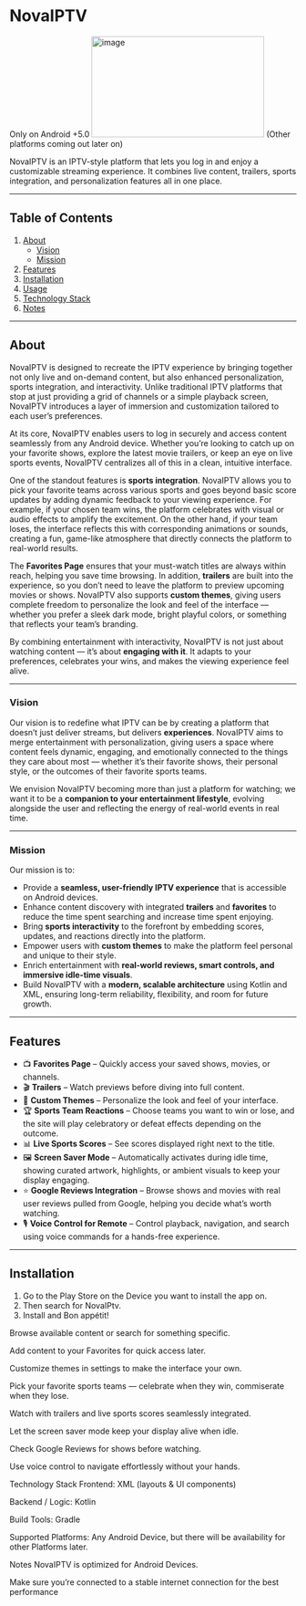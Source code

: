 # NovaIPTV
Only on Android +5.0  <img width="303" height="177" alt="image" src="https://github.com/user-attachments/assets/739ad5c7-250b-4d11-b723-4aa083306150" />
(Other platforms coming out later on) 

NovaIPTV is an IPTV-style platform that lets you log in and enjoy a customizable streaming experience. It combines live content, trailers, sports integration, and personalization features all in one place.

---

## Table of Contents
1. [About](#about)
   - [Vision](#vision)
   - [Mission](#mission)
2. [Features](#features)
3. [Installation](#installation)
4. [Usage](#usage)
5. [Technology Stack](#technology-stack)
6. [Notes](#notes)

---

## About

NovaIPTV is designed to recreate the IPTV experience by bringing together not only live and on-demand content, but also enhanced personalization, sports integration, and interactivity. Unlike traditional IPTV platforms that stop at just providing a grid of channels or a simple playback screen, NovaIPTV introduces a layer of immersion and customization tailored to each user’s preferences.  

At its core, NovaIPTV enables users to log in securely and access content seamlessly from any Android device. Whether you’re looking to catch up on your favorite shows, explore the latest movie trailers, or keep an eye on live sports events, NovaIPTV centralizes all of this in a clean, intuitive interface.  

One of the standout features is **sports integration**. NovaIPTV allows you to pick your favorite teams across various sports and goes beyond basic score updates by adding dynamic feedback to your viewing experience. For example, if your chosen team wins, the platform celebrates with visual or audio effects to amplify the excitement. On the other hand, if your team loses, the interface reflects this with corresponding animations or sounds, creating a fun, game-like atmosphere that directly connects the platform to real-world results.  

The **Favorites Page** ensures that your must-watch titles are always within reach, helping you save time browsing. In addition, **trailers** are built into the experience, so you don’t need to leave the platform to preview upcoming movies or shows. NovaIPTV also supports **custom themes**, giving users complete freedom to personalize the look and feel of the interface — whether you prefer a sleek dark mode, bright playful colors, or something that reflects your team’s branding.  

By combining entertainment with interactivity, NovaIPTV is not just about watching content — it’s about **engaging with it**. It adapts to your preferences, celebrates your wins, and makes the viewing experience feel alive.  

---

### Vision

Our vision is to redefine what IPTV can be by creating a platform that doesn’t just deliver streams, but delivers **experiences**. NovaIPTV aims to merge entertainment with personalization, giving users a space where content feels dynamic, engaging, and emotionally connected to the things they care about most — whether it’s their favorite shows, their personal style, or the outcomes of their favorite sports teams.  

We envision NovaIPTV becoming more than just a platform for watching; we want it to be a **companion to your entertainment lifestyle**, evolving alongside the user and reflecting the energy of real-world events in real time.  

---

### Mission

Our mission is to:  
- Provide a **seamless, user-friendly IPTV experience** that is accessible on Android devices.  
- Enhance content discovery with integrated **trailers** and **favorites** to reduce the time spent searching and increase time spent enjoying.  
- Bring **sports interactivity** to the forefront by embedding scores, updates, and reactions directly into the platform.  
- Empower users with **custom themes** to make the platform feel personal and unique to their style.  
- Enrich entertainment with **real-world reviews, smart controls, and immersive idle-time visuals**.  
- Build NovaIPTV with a **modern, scalable architecture** using Kotlin and XML, ensuring long-term reliability, flexibility, and room for future growth.  

---

## Features

- 📺 **Favorites Page** – Quickly access your saved shows, movies, or channels.  
- 🎬 **Trailers** – Watch previews before diving into full content.  
- 🎨 **Custom Themes** – Personalize the look and feel of your interface.  
- 🏆 **Sports Team Reactions** – Choose teams you want to win or lose, and the site will play celebratory or defeat effects depending on the outcome.  
- 📊 **Live Sports Scores** – See scores displayed right next to the title.  
- 🖼️ **Screen Saver Mode** – Automatically activates during idle time, showing curated artwork, highlights, or ambient visuals to keep your display engaging.  
- ⭐ **Google Reviews Integration** – Browse shows and movies with real user reviews pulled from Google, helping you decide what’s worth watching.  
- 🎙️ **Voice Control for Remote** – Control playback, navigation, and search using voice commands for a hands-free experience.  

---

## Installation

1. Go to the Play Store on the Device you want to install the app on.
2. Then search for NovaIPtv.
3. Install and Bon appétit!

Browse available content or search for something specific.

Add content to your Favorites for quick access later.

Customize themes in settings to make the interface your own.

Pick your favorite sports teams — celebrate when they win, commiserate when they lose.

Watch with trailers and live sports scores seamlessly integrated.

Let the screen saver mode keep your display alive when idle.

Check Google Reviews for shows before watching.

Use voice control to navigate effortlessly without your hands.

Technology Stack
Frontend: XML (layouts & UI components)

Backend / Logic: Kotlin

Build Tools: Gradle

Supported Platforms: Any Android Device, but there will be availability for other Platforms later.

Notes
NovaIPTV is optimized for Android Devices.

Make sure you’re connected to a stable internet connection for the best performance
